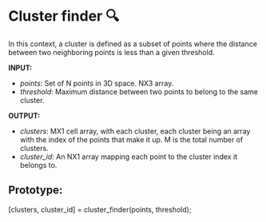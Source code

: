# Cluster finder 🔍
In this context, a cluster is defined as a subset of points where the distance between two neighboring points is less than a given threshold.

**INPUT:** 
- *points*: Set of N points in 3D space. NX3 array.
- *threshold*: Maximum distance between two points to belong to the same cluster.

**OUTPUT:**
- *clusters*: MX1 cell array, with each cluster, each cluster being an array with the index of the points that make it up. M is the total number of clusters.
- *cluster_id*: An NX1 array mapping each point to the cluster index it belongs to.

## Prototype:
[clusters, cluster_id] = cluster_finder(points, threshold);
